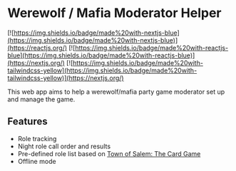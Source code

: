 # Werewolf / Mafia Moderator Helper

[![https://img.shields.io/badge/made%20with-nextjs-blue](https://img.shields.io/badge/made%20with-nextjs-blue)](https://reactjs.org/)
[![https://img.shields.io/badge/made%20with-reactjs-blue](https://img.shields.io/badge/made%20with-reactjs-blue)](https://nextjs.org/)
[![https://img.shields.io/badge/made%20with-tailwindcss-yellow](https://img.shields.io/badge/made%20with-tailwindcss-yellow)](https://nextjs.org/)

This web app aims to help a werewolf/mafia party game moderator set up and manage the game.

## Features

- Role tracking
- Night role call order and results
- Pre-defined role list based on [Town of Salem: The Card Game](https://boardgamegeek.com/boardgame/191432/town-salem-card-game)
- Offline mode
